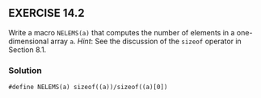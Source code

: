## EXERCISE 14.2
Write a macro `NELEMS(a)` that computes the number of elements in a one-dimensional array `a`. *Hint*: See the discussion of the `sizeof` operator in Section 8.1.

### Solution
```
#define NELEMS(a) sizeof((a))/sizeof((a)[0])
```

